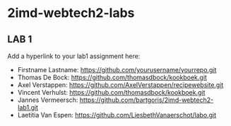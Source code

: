 # 2imd-webtech2-labs

## LAB 1
Add a hyperlink to your lab1 assignment here:

* Firstname Lastname: https://github.com/yourusername/yourrepo.git
* Thomas De Bock: https://github.com/thomasdbock/kookboek.git
* Axel Verstappen: https://github.com/AxelVerstappen/recipewebsite.git
* Vincent Verhulst: https://github.com/thomasdbock/kookboek.git
* Jannes Vermeersch: https://github.com/bartgoris/2imd-webtech2-lab1.git
* Laetitia Van Espen: https://github.com/LiesbethVanaerschot/labo.git

